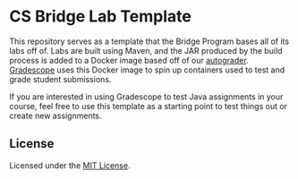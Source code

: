 # CS Bridge Lab Template

This repository serves as a template that the Bridge Program bases all of its labs off of. Labs are built using Maven, and the JAR produced by the build process is added to a Docker image based off of our [autograder](https://github.com/purduecsbridge/autograder). [Gradescope](https://www.gradescope.com) uses this Docker image to spin up containers used to test and grade student submissions.

If you are interested in using Gradescope to test Java assignments in your course, feel free to use this template as a starting point to test things out or create new assignments.

## License
Licensed under the [MIT License](LICENSE).
